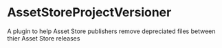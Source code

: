 # AssetStoreProjectVersioner
A plugin to help Asset Store publishers remove depreciated files between thier Asset Store releases
